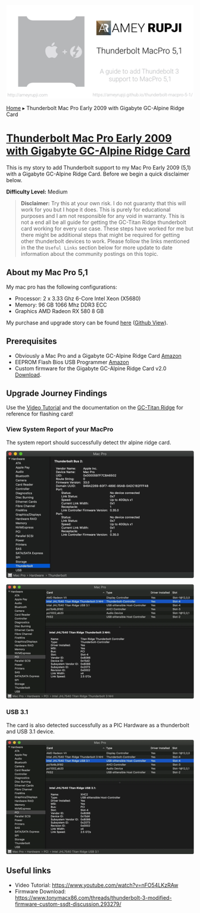 ![thunderbolt mac pro 5,1 cover](./images/thunderbolt-mac-pro-5-1.png)

[Home](./README.md) ▸ Thunderbolt Mac Pro Early 2009 with Gigabyte GC-Alpine Ridge Card


# [Thunderbolt Mac Pro Early 2009 with Gigabyte GC-Alpine Ridge Card](https://ameyrupji.github.io/thunderbolt-macpro-5-1/GC-AlpineRidge.html)

This is my story to add Thunderbolt support to my Mac Pro Early 2009 (5,1) with a Gigabyte GC-Alpine Ridge Card. Before we begin a quick disclaimer below.

**Difficulty Level:** Medium

> **Disclaimer:** Try this at your own risk. I do not guaranty that this will work for you but I hope it does. This is purely for educational purposes and I am not responsible for any void in warranty. This is not a end all be all guide for getting the GC-Titan Ridge thunderbolt card working for every use case. These steps have worked for me but there might be additional steps that might be required for getting other thunderbolt devices to work. Please follow the links mentioned in the the `Useful Links` section below for more update to date information about the community postings on this topic.


## About my Mac Pro 5,1

My mac pro has the following configurations:

- Processor:        2 x 3.33 Ghz 6-Core Intel Xeon (X5680)
- Memory:           96 GB 1066 Mhz DDR3 ECC
- Graphics          AMD Radeon RX 580 8 GB

My purchase and upgrade story can be found [here](https://ameyrupji.github.io/macpro-5-1/) ([Github View](https://github.com/ameyrupji/macpro-5-1)).

## Prerequisites

- Obviously a Mac Pro and a Gigabyte GC-Alpine Ridge Card [Amazon](https://amzn.to/31m8LeJ)
- EEPROM Flash Bios USB Programmer [Amazon](https://amzn.to/37kgwTJ)
- Custom firmware for the Gigabyte GC-Alpine Ridge Card v2.0 [Download](https://www.tonymacx86.com/threads/thunderbolt-3-modified-firmware-custom-ssdt-discussion.293279/).


## Upgrade Journey Findings

Use the [Video Tutorial](https://www.youtube.com/watch?v=nFO54LKzRAw) and the documentation on the [GC-Titan Ridge](./GC-TitanRidge.md) for reference for flashing card!


### View System Report of your MacPro

The system report should successfully detect thr alpine ridge card.

![system-report-thunderbolt-alpine-ridge](./images/system-report-thunderbolt-alpine-ridge.png)

![system-report-pci-thunderbolt3-alpine-ridge](./images/system-report-pci-thunderbolt3-alpine-ridge.png)


### USB 3.1

The card is also detected successfully as a PIC Hardware as a thunderbolt and USB 3.1 device.

![system-report-pci-slot-4-thunderbolt-detected](./images/system-report-pci-usb-alpine-ridge.png)

## Useful links

- Video Tutorial: https://www.youtube.com/watch?v=nFO54LKzRAw
- Firmware Download: https://www.tonymacx86.com/threads/thunderbolt-3-modified-firmware-custom-ssdt-discussion.293279/
